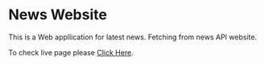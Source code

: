 # News Website
This is a Web appllication for latest news. Fetching from news API website.

To check live page please [Click Here](https://vanshul22.github.io/News-Website/).